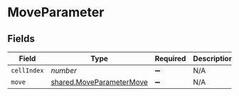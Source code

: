 # MoveParameter


## Fields

| Field                                                                | Type                                                                 | Required                                                             | Description                                                          |
| -------------------------------------------------------------------- | -------------------------------------------------------------------- | -------------------------------------------------------------------- | -------------------------------------------------------------------- |
| `cellIndex`                                                          | *number*                                                             | :heavy_minus_sign:                                                   | N/A                                                                  |
| `move`                                                               | [shared.MoveParameterMove](../../models/shared/moveparametermove.md) | :heavy_minus_sign:                                                   | N/A                                                                  |